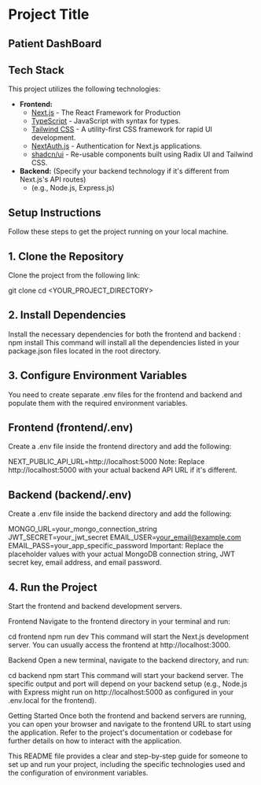 # Project Title

## Patient DashBoard

## Tech Stack

This project utilizes the following technologies:

- **Frontend:**
  - [Next.js](https://nextjs.org/) - The React Framework for Production
  - [TypeScript](https://www.typescriptlang.org/) - JavaScript with syntax for types.
  - [Tailwind CSS](https://tailwindcss.com/) - A utility-first CSS framework for rapid UI development.
  - [NextAuth.js](https://next-auth.js.org/) - Authentication for Next.js applications.
  - [shadcn/ui](https://ui.shadcn.com/) - Re-usable components built using Radix UI and Tailwind CSS.
- **Backend:** (Specify your backend technology if it's different from Next.js's API routes)
  - (e.g., Node.js, Express.js)

## Setup Instructions

Follow these steps to get the project running on your local machine.

## 1. Clone the Repository

Clone the project from the following link:

git clone [<GitHub>](https://github.com/GhugareSanika/Patient_dashboard.git)
cd <YOUR_PROJECT_DIRECTORY>

## 2. Install Dependencies

Install the necessary dependencies for both the frontend and backend :
npm install
This command will install all the dependencies listed in your package.json files located in the root directory.

## 3. Configure Environment Variables

You need to create separate .env files for the frontend and backend and populate them with the required environment variables.

## Frontend (frontend/.env)

Create a .env file inside the frontend directory and add the following:

NEXT_PUBLIC_API_URL=http://localhost:5000
Note: Replace http://localhost:5000 with your actual backend API URL if it's different.

## Backend (backend/.env)

Create a .env file inside the backend directory and add the following:

MONGO_URL=your_mongo_connection_string
JWT_SECRET=your_jwt_secret
EMAIL_USER=your_email@example.com
EMAIL_PASS=your_app_specific_password
Important: Replace the placeholder values with your actual MongoDB connection string, JWT secret key, email address, and email password.

## 4. Run the Project

Start the frontend and backend development servers.

Frontend
Navigate to the frontend directory in your terminal and run:

cd frontend
npm run dev
This command will start the Next.js development server. You can usually access the frontend at http://localhost:3000.

Backend
Open a new terminal, navigate to the backend directory, and run:

cd backend
npm start
This command will start your backend server. The specific output and port will depend on your backend setup (e.g., Node.js with Express might run on http://localhost:5000 as configured in your .env.local for the frontend).

Getting Started
Once both the frontend and backend servers are running, you can open your browser and navigate to the frontend URL to start using the application. Refer to the project's documentation or codebase for further details on how to interact with the application.

This README file provides a clear and step-by-step guide for someone to set up and run your project, including the specific technologies used and the configuration of environment variables.
